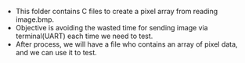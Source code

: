 - This folder contains C files to create a pixel array from reading image.bmp.
- Objective is avoiding the wasted time for sending image via terminal(UART) each time we need to test.
- After process, we will have a file who contains an array of pixel data, and we can use it to test.

